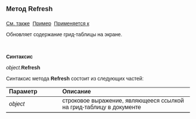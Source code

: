 <html>
<head>
<title>Документ\Грид-таблица\Refresh</title>
</head>

<body>

<p><strong><font size="4" face="Arial">Метод Refresh<br>
<br>
</font></strong><font face="Arial"><a href="../AsGrid.html">См. также</a>&nbsp;
<a href="../../../Examples/E_AsGrid_3.html">Пример</a>&nbsp; <a href="../AsGrid.html">
Применяется к</a></font></p>

<p class="label"><font face="Arial">Обновляет содержание грид-таблицы 
на экране.</font></p>

<p class="label">&nbsp;</p>

<p class="label"><font face="Arial"><b>Синтаксис</b></font></p>

<p><font face="Arial"><em>object.</em><strong>Refresh</strong></font></p>

<p><font face="Arial">Синтаксис метода <strong>Refresh</strong>
состоит из следующих частей:</font></p>

<table border="1" cellPadding="5" cols="2" frame="below" rules="rows">
<TBODY>
  <tr vAlign="top">
    <td class="label" width="29%"><font face="Arial"><b>Параметр</b></font></td>
    <td class="label" width="71%"><font face="Arial"><strong>Описание</strong></font></td>
  </tr>
  <tr>
    <td width="29%"><font face="Arial"><em>object</em></font></td>
    <td width="71%"><font face="Arial">строковое выражение, являющееся 
	ссылкой на грид-таблицу в документе</font></td>
  </tr>
</TBODY>
</table>

<p class="label">&nbsp;</p>
</body>
</html>
